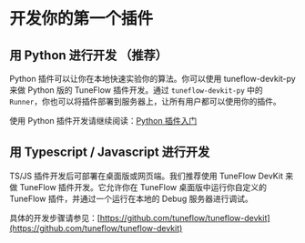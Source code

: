 # 开发你的第一个插件

## 用 Python 进行开发 （推荐）

Python 插件可以让你在本地快速实验你的算法。你可以使用 tuneflow-devkit-py 来做 Python 版的 TuneFlow 插件开发。通过 `tuneflow-devkit-py` 中的 `Runner`，你也可以将插件部署到服务器上，让所有用户都可以使用你的插件。

使用 Python 插件开发请继续阅读：[Python 插件入门](./getting-started-python.md)

## 用 Typescript / Javascript 进行开发

TS/JS 插件开发后可部署在桌面版或网页端。我们推荐使用 TuneFlow DevKit 来做 TuneFlow 插件开发。它允许你在 TuneFlow 桌面版中运行你自定义的 TuneFlow 插件，并通过一个运行在本地的 Debug 服务器进行调试。

具体的开发步骤请参见：[https://github.com/tuneflow/tuneflow-devkit](https://github.com/tuneflow/tuneflow-devkit)
